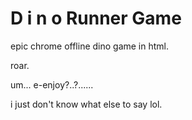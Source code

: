 # D i n o  Runner Game
epic chrome offline dino game in html.

roar.

um... e-enjoy?..?......

i just don't know what else to say lol.

